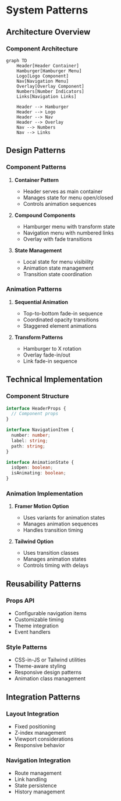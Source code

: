 # System Patterns

## Architecture Overview

### Component Architecture
```mermaid
graph TD
    Header[Header Container]
    Hamburger[Hamburger Menu]
    Logo[Logo Component]
    Nav[Navigation Menu]
    Overlay[Overlay Component]
    Numbers[Number Indicators]
    Links[Navigation Links]

    Header --> Hamburger
    Header --> Logo
    Header --> Nav
    Header --> Overlay
    Nav --> Numbers
    Nav --> Links
```

## Design Patterns

### Component Patterns
1. **Container Pattern**
   - Header serves as main container
   - Manages state for menu open/closed
   - Controls animation sequences

2. **Compound Components**
   - Hamburger menu with transform state
   - Navigation menu with numbered links
   - Overlay with fade transitions

3. **State Management**
   - Local state for menu visibility
   - Animation state management
   - Transition state coordination

### Animation Patterns
1. **Sequential Animation**
   - Top-to-bottom fade-in sequence
   - Coordinated opacity transitions
   - Staggered element animations

2. **Transform Patterns**
   - Hamburger to X rotation
   - Overlay fade-in/out
   - Link fade-in sequence

## Technical Implementation

### Component Structure
```typescript
interface HeaderProps {
  // Component props
}

interface NavigationItem {
  number: number;
  label: string;
  path: string;
}

interface AnimationState {
  isOpen: boolean;
  isAnimating: boolean;
}
```

### Animation Implementation
1. **Framer Motion Option**
   - Uses variants for animation states
   - Manages animation sequences
   - Handles transition timing

2. **Tailwind Option**
   - Uses transition classes
   - Manages animation states
   - Controls timing with delays

## Reusability Patterns

### Props API
- Configurable navigation items
- Customizable timing
- Theme integration
- Event handlers

### Style Patterns
- CSS-in-JS or Tailwind utilities
- Theme-aware styling
- Responsive design patterns
- Animation class management

## Integration Patterns

### Layout Integration
- Fixed positioning
- Z-index management
- Viewport considerations
- Responsive behavior

### Navigation Integration
- Route management
- Link handling
- State persistence
- History management
